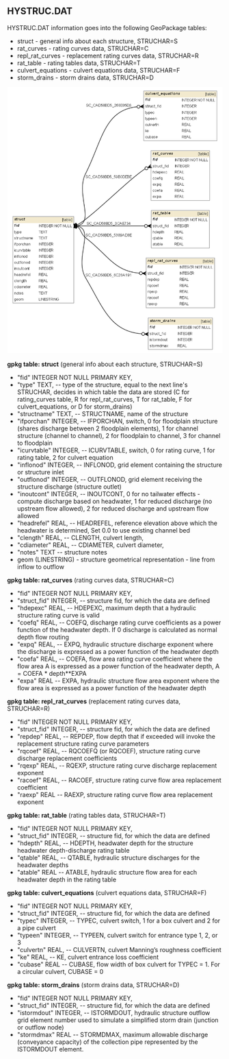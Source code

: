 
<a name="hydrostruc"></a>
## HYSTRUC.DAT 

HYSTRUC.DAT information goes into the following GeoPackage tables:

* struct - general info about each structure, STRUCHAR=S
* rat_curves - rating curves data, STRUCHAR=C
* repl_rat_curves - replacement rating curves data, STRUCHAR=R
* rat_table - rating tables data, STRUCHAR=T
* culvert_equations - culvert equations data, STRUCHAR=F
* storm_drains - storm drains data, STRUCHAR=D

![HYSTRUC tables graph](db_schema_graphs/struct.png)

**gpkg table: struct** (general info about each structure, STRUCHAR=S)

* "fid" INTEGER NOT NULL PRIMARY KEY,
* "type" TEXT, -- type of the structure, equal to the next line's STRUCHAR, decides in which table the data are stored (C for rating_curves table, R for repl_rat_curves, T for rat_table, F for culvert_equations, or D for storm_drains)
* "structname" TEXT, -- STRUCTNAME, name of the structure
* "ifporchan" INTEGER, -- IFPORCHAN, switch, 0 for floodplain structure (shares discharge between 2 floodplain elements), 1 for channel structure (channel to channel), 2 for floodplain to channel, 3 for channel to floodplain
* "icurvtable" INTEGER, -- ICURVTABLE, switch, 0 for rating curve, 1 for rating table, 2 for culvert equation
* "inflonod" INTEGER, -- INFLONOD, grid element containing the structure or structure inlet
* "outflonod" INTEGER, -- OUTFLONOD, grid element receiving the structure discharge (structure outlet) 
* "inoutcont" INTEGER, -- INOUTCONT, 0 for no tailwater effects - compute discharge based on headwater, 1 for reduced discharge (no upstream flow allowed), 2 for reduced discharge and upstream flow allowed
* "headrefel" REAL, -- HEADREFEL, reference elevation above which the headwater is determined, Set 0.0 to use existing channel bed
* "clength" REAL, -- CLENGTH, culvert length,
* "cdiameter" REAL, -- CDIAMETER, culvert diameter,
* "notes" TEXT -- structure notes
* geom (LINESTRING) - structure geometrical representation - line from inflow to outflow

**gpkg table: rat_curves** (rating curves data, STRUCHAR=C)

* "fid" INTEGER NOT NULL PRIMARY KEY,
* "struct_fid" INTEGER, -- structure fid, for which the data are defined
* "hdepexc" REAL, -- HDEPEXC, maximum depth that a hydraulic structure rating curve is valid
* "coefq" REAL, -- COEFQ, discharge rating curve coefficients as a power function of the headwater depth. If 0 discharge is calculated as normal depth flow routing
* "expq" REAL, -- EXPQ, hydraulic structure discharge exponent where the discharge is expressed as a power function of the headwater depth
* "coefa" REAL, -- COEFA, flow area rating curve coefficient where the flow area A is expressed as a power function of the headwater depth, A = COEFA * depth**EXPA
* "expa" REAL -- EXPA, hydraulic structure flow area exponent where the flow area is expressed
as a power function of the headwater depth

**gpkg table: repl_rat_curves** (replacement rating curves data, STRUCHAR=R)

* "fid" INTEGER NOT NULL PRIMARY KEY,
* "struct_fid" INTEGER, -- structure fid, for which the data are defined
* "repdep" REAL, -- REPDEP, flow depth that if exceeded will invoke the replacement structure
rating curve parameters
* "rqcoef" REAL, -- RQCOEFQ (or RQCOEF), structure rating curve discharge replacement coefficients
* "rqexp" REAL, -- RQEXP, structure rating curve discharge replacement exponent
* "racoef" REAL, -- RACOEF, structure rating curve flow area replacement coefficient
* "raexp" REAL -- RAEXP, structure rating curve flow area replacement exponent

**gpkg table: rat_table** (rating tables data, STRUCHAR=T)

* "fid" INTEGER NOT NULL PRIMARY KEY,
* "struct_fid" INTEGER, -- structure fid, for which the data are defined
* "hdepth" REAL, -- HDEPTH, headwater depth for the structure headwater depth-discharge rating table
* "qtable" REAL, -- QTABLE, hydraulic structure discharges for the headwater depths
* "atable" REAL -- ATABLE, hydraulic structure flow area for each headwater depth in the rating table

**gpkg table: culvert_equations** (culvert equations data, STRUCHAR=F)

* "fid" INTEGER NOT NULL PRIMARY KEY,
* "struct_fid" INTEGER, -- structure fid, for which the data are defined
* "typec" INTEGER, -- TYPEC, culvert switch, 1 for a box culvert and 2 for a pipe culvert 
* "typeen" INTEGER, -- TYPEEN, culvert switch for entrance type 1, 2, or 3
* "culvertn" REAL, -- CULVERTN, culvert Manning’s roughness coefficient
* "ke" REAL, -- KE, culvert entrance loss coefficient
* "cubase" REAL -- CUBASE, flow width of box culvert for TYPEC = 1. For a circular culvert, CUBASE = 0

**gpkg table: storm_drains** (storm drains data, STRUCHAR=D)

* "fid" INTEGER NOT NULL PRIMARY KEY,
* "struct_fid" INTEGER, -- structure fid, for which the data are defined
* "istormdout" INTEGER, -- ISTORMDOUT, hydraulic structure outflow grid element number used to simulate a simplified storm drain (junction or outflow node)
* "stormdmax" REAL -- STORMDMAX, maximum allowable discharge (conveyance capacity) of the collection pipe represented by the ISTORMDOUT element.


